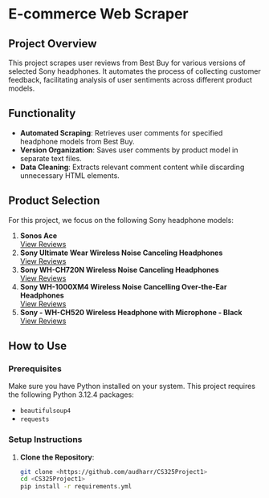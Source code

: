 # E-commerce Web Scraper

## Project Overview
This project scrapes user reviews from Best Buy for various versions of selected Sony headphones. It automates the process of collecting customer feedback, facilitating analysis of user sentiments across different product models.

## Functionality
- **Automated Scraping**: Retrieves user comments for specified headphone models from Best Buy.
- **Version Organization**: Saves user comments by product model in separate text files.
- **Data Cleaning**: Extracts relevant comment content while discarding unnecessary HTML elements.

## Product Selection
For this project, we focus on the following Sony headphone models:
1. **Sonos Ace**  
   [View Reviews](https://www.bestbuy.com/site/reviews/sonos-ace-each-black/6580673?variant=A)
2. **Sony Ultimate Wear Wireless Noise Canceling Headphones**  
   [View Reviews](https://www.bestbuy.com/site/reviews/sony-ult-wear-wireless-noise-canceling-headphones-black/6576179?variant=A)
3. **Sony WH-CH720N Wireless Noise Canceling Headphones**  
   [View Reviews](https://www.bestbuy.com/site/reviews/sony-whch720n-wireless-noise-canceling-headphones-black/6533162?variant=A)
4. **Sony WH-1000XM4 Wireless Noise Cancelling Over-the-Ear Headphones**  
   [View Reviews](https://www.bestbuy.com/site/reviews/sony-wh1000xm4-wireless-noise-cancelling-over-the-ear-headphones-black/6408356?variant=A)
5. **Sony - WH-CH520 Wireless Headphone with Microphone - Black**  
   [View Reviews](https://www.bestbuy.com/site/reviews/sony-wh-ch520-wireless-headphone-with-microphone-black/6533161?variant=A)

## How to Use

### Prerequisites
Make sure you have Python installed on your system. This project requires the following Python 3.12.4 packages:
- `beautifulsoup4`
- `requests`

### Setup Instructions
1. **Clone the Repository**:
   ```bash
   git clone <https://github.com/audharr/CS325Project1>
   cd <CS325Project1>
   pip install -r requirements.yml
